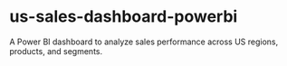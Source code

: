 # us-sales-dashboard-powerbi
A Power BI dashboard to analyze sales performance across US regions, products, and segments.
